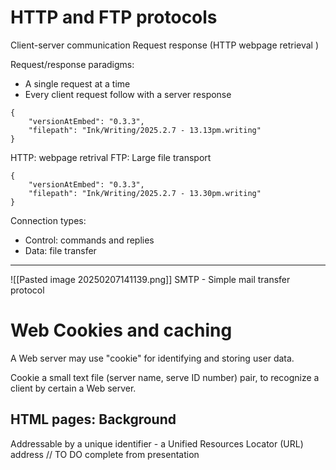 
# HTTP and FTP protocols

Client-server communication
Request response (HTTP webpage retrieval )

Request/response paradigms:
* A single request at a time
* Every client request follow with a server response 


```handwritten-ink
{
	"versionAtEmbed": "0.3.3",
	"filepath": "Ink/Writing/2025.2.7 - 13.13pm.writing"
}
```
HTTP: webpage retrival
FTP: Large file transport

```handwritten-ink
{
	"versionAtEmbed": "0.3.3",
	"filepath": "Ink/Writing/2025.2.7 - 13.30pm.writing"
}
```
Connection types:
* Control: commands and replies
* Data: file transfer
---
![[Pasted image 20250207141139.png]]
SMTP - Simple mail transfer protocol


#  Web Cookies and caching

A Web server may use "cookie" for identifying and storing user data.

Cookie a small text file (server name, serve ID number) pair, to recognize a client by certain a Web server.

## HTML pages: Background 
Addressable by a unique identifier - a Unified Resources Locator (URL) address
// TO DO complete from presentation

